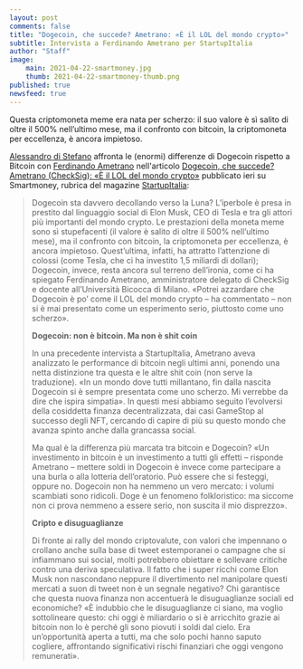 ```yaml
---
layout: post
comments: false
title: "Dogecoin, che succede? Ametrano: «È il LOL del mondo crypto»"
subtitle: Intervista a Ferdinando Ametrano per StartupItalia
author: "Staff"
image:
    main: 2021-04-22-smartmoney.jpg
    thumb: 2021-04-22-smartmoney-thumb.png
published: true
newsfeed: true
---
```


Questa criptomoneta meme era nata per scherzo: il suo valore è sì salito di oltre il 500% nell’ultimo mese, ma il confronto con bitcoin, la criptomoneta per eccellenza, è ancora impietoso.

[Alessandro di Stefano](https://twitter.com/Distefanoale90) affronta le (enormi) differenze di Dogecoin rispetto a Bitcoin con [Ferdinando Ametrano](https://ametrano.net/) nell'articolo [Dogecoin, che succede? Ametrano (CheckSig): «È il LOL del mondo crypto»](https://smartmoney.startupitalia.eu/economy/67969-20210421-dogecoin-che-succede-ametrano-checksig-e-il-lol-del-mondo-crypto) pubblicato ieri su Smartmoney, rubrica del magazine [StartupItalia](https://startupitalia.eu/):

>Dogecoin sta davvero decollando verso la Luna? L’iperbole è presa in prestito dal linguaggio social di Elon Musk, CEO di Tesla e tra gli attori più importanti del mondo crypto. Le prestazioni della moneta meme sono sì stupefacenti (il valore è salito di oltre il 500% nell’ultimo mese), ma il confronto con bitcoin, la criptomoneta per eccellenza, è ancora impietoso. Quest’ultima, infatti, ha attratto l’attenzione di colossi (come Tesla, che ci ha investito 1,5 miliardi di dollari); Dogecoin, invece, resta ancora sul terreno dell’ironia, come ci ha spiegato Ferdinando Ametrano, amministratore delegato di CheckSig e docente all’Università Bicocca di Milano. «Potrei azzardare che Dogecoin è po’ come il LOL del mondo crypto – ha commentato – non si è mai presentato come un esperimento serio, piuttosto come uno scherzo».
>
>**Dogecoin: non è bitcoin. Ma non è shit coin**
>
>In una precedente intervista a StartupItalia, Ametrano aveva analizzato le performance di bitcoin negli ultimi anni, ponendo una netta distinzione tra questa e le altre shit coin (non serve la traduzione). «In un mondo dove tutti millantano, fin dalla nascita Dogecoin si è sempre presentata come uno scherzo. Mi verrebbe da dire che ispira simpatia». In questi mesi abbiamo seguito l’evolversi della cosiddetta finanza decentralizzata, dai casi GameStop al successo degli NFT, cercando di capire di più su questo mondo che avanza spinto anche dalla grancassa social.
>
>Ma qual è la differenza più marcata tra bitcoin e Dogecoin? «Un investimento in bitcoin è un investimento a tutti gli effetti – risponde Ametrano – mettere soldi in Dogecoin è invece come partecipare a una burla o alla lotteria dell’oratorio. Può essere che si festeggi, oppure no. Dogecoin non ha nemmeno un vero mercato: i volumi scambiati sono ridicoli. Doge è un fenomeno folkloristico: ma siccome non ci prova nemmeno a essere serio, non suscita il mio disprezzo».
>
>**Cripto e disuguaglianze**
>
>Di fronte ai rally del mondo criptovalute, con valori che impennano o crollano anche sulla base di tweet estemporanei o campagne che si infiammano sui social, molti potrebbero obiettare e sollevare critiche contro una deriva speculativa. Il fatto che i super ricchi come Elon Musk non nascondano neppure il divertimento nel manipolare questi mercati a suon di tweet non è un segnale negativo? Chi garantisce che questa nuova finanza non accentuerà le disuguaglianze sociali ed economiche? «È indubbio che le disuguaglianze ci siano, ma voglio sottolineare questo: chi oggi è miliardario o si è arricchito grazie ai bitcoin non lo è perché gli sono piovuti i soldi dal cielo. Era un’opportunità aperta a tutti, ma che solo pochi hanno saputo cogliere, affrontando significativi rischi finanziari che oggi vengono remunerati».
